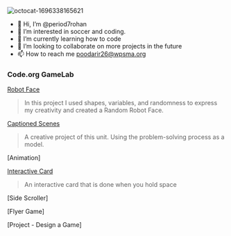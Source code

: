 ![octocat-1696338165621](https://github.com/period7rohan/period7rohan/assets/146843515/3c0e7395-f4d0-4107-9a02-456b2fe74a6a)

- 👋 Hi, I’m @period7rohan
- 👀 I’m interested in soccer and coding.
- 🌱 I’m currently learning how to code 
- 💞️ I’m looking to collaborate on more projects in the future
- 📫 How to reach me poodarir26@wpsma.org

### Code.org GameLab

[Robot Face](https://period7rohan.github.io/robot/)
> In this project I used shapes, variables, and randomness to express my creativity and created a Random Robot Face.

[Captioned Scenes](https://studio.code.org/projects/gamelab/5HJdCcwWqubznDjfL2sW_QTucbbVAaodE7GE1OZk7Bo)
> A creative project of this unit. Using the problem-solving process as a model.

[Animation]
>

[Interactive Card](https://studio.code.org/projects/gamelab/VYWMN0GF4NNOfm3lfvyfFFs-Ujm9Pe7SKUgDQjH8BAw)
> An interactive card that is done when you hold space

[Side Scroller]
>

[Flyer Game]
>

[Project - Design a Game]
>
